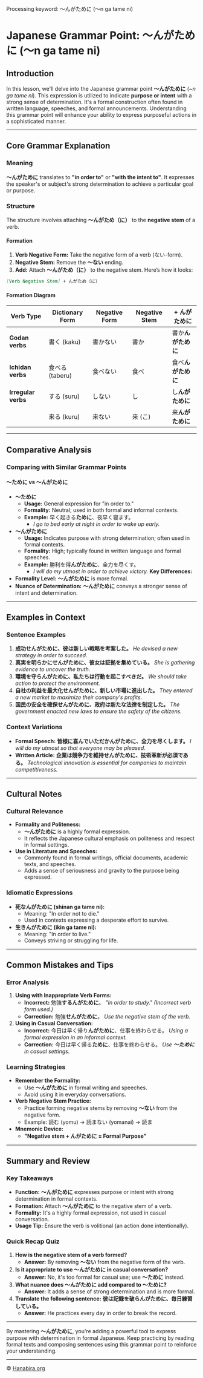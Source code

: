 Processing keyword: ～んがために (〜n ga tame ni)
# Japanese Grammar Point: ～んがために (〜n ga tame ni)

## Introduction
In this lesson, we'll delve into the Japanese grammar point **〜んがために** (*~n ga tame ni*). This expression is utilized to indicate **purpose or intent** with a strong sense of determination. It's a formal construction often found in written language, speeches, and formal announcements. Understanding this grammar point will enhance your ability to express purposeful actions in a sophisticated manner.

---
## Core Grammar Explanation
### Meaning
**〜んがために** translates to **"in order to"** or **"with the intent to"**. It expresses the speaker's or subject's strong determination to achieve a particular goal or purpose.
### Structure
The structure involves attaching **〜んがため（に）** to the **negative stem** of a verb.
#### Formation
1. **Verb Negative Form:** Take the negative form of a verb (ない-form).
2. **Negative Stem:** Remove the **〜ない** ending.
3. **Add:** Attach **〜んがため（に）** to the negative stem.
Here’s how it looks:
```markdown
[Verb Negative Stem] + んがため（に）
```
#### Formation Diagram
| Verb Type           | Dictionary Form | Negative Form | Negative Stem | + んがために           |
|---------------------|-----------------|---------------|---------------|-----------------------|
| **Godan verbs**     | 書く (kaku)     | 書かない       | 書か          | 書か**んがために**      |
| **Ichidan verbs**   | 食べる (taberu) | 食べない       | 食べ          | 食べ**んがために**      |
| **Irregular verbs** | する (suru)     | しない         | し            | し**んがために**        |
|                     | 来る (kuru)     | 来ない         | 来 (こ)       | 来**んがために**        |
---
## Comparative Analysis
### Comparing with Similar Grammar Points
#### **〜ために** vs **〜んがために**
- **〜ために**
  - **Usage:** General expression for "in order to."
  - **Formality:** Neutral; used in both formal and informal contexts.
  - **Example:** 早く起きる**ために**、夜早く寝ます。
    - *I go to bed early at night in order to wake up early.*
- **〜んがために**
  - **Usage:** Indicates purpose with strong determination; often used in formal contexts.
  - **Formality:** High; typically found in written language and formal speeches.
  - **Example:** 勝利を得**んがために**、全力を尽くす。
    - *I will do my utmost in order to achieve victory.*
**Key Differences:**
- **Formality Level:** **〜んがために** is more formal.
- **Nuance of Determination:** **〜んがために** conveys a stronger sense of intent and determination.
---
## Examples in Context
### Sentence Examples
1. **成功せんがために、彼は新しい戦略を考案した。**
   *He devised a new strategy in order to succeed.*
2. **真実を明らかにせんがために、彼女は証拠を集めている。**
   *She is gathering evidence to uncover the truth.*
3. **環境を守らんがために、私たちは行動を起こすべきだ。**
   *We should take action to protect the environment.*
4. **自社の利益を最大化せんがために、新しい市場に進出した。**
   *They entered a new market to maximize their company's profits.*
5. **国民の安全を確保せんがために、政府は新たな法律を制定した。**
   *The government enacted new laws to ensure the safety of the citizens.*
### Context Variations
- **Formal Speech:**
  **皆様に喜んでいただかんがために、全力を尽くします。**
  *I will do my utmost so that everyone may be pleased.*
- **Written Article:**
  **企業は競争力を維持せんがために、技術革新が必須である。**
  *Technological innovation is essential for companies to maintain competitiveness.*
---
## Cultural Notes
### Cultural Relevance
- **Formality and Politeness:**
  - **〜んがために** is a highly formal expression.
  - It reflects the Japanese cultural emphasis on politeness and respect in formal settings.
- **Use in Literature and Speeches:**
  - Commonly found in formal writings, official documents, academic texts, and speeches.
  - Adds a sense of seriousness and gravity to the purpose being expressed.
### Idiomatic Expressions
- **死なんがために (shinan ga tame ni):**
  - Meaning: "In order not to die."
  - Used in contexts expressing a desperate effort to survive.
- **生きんがために (ikin ga tame ni):**
  - Meaning: "In order to live."
  - Conveys striving or struggling for life.
---
## Common Mistakes and Tips
### Error Analysis
1. **Using with Inappropriate Verb Forms:**
   - **Incorrect:** 勉強**するんがために**。
     *"In order to study." (Incorrect verb form used.)*
   - **Correction:** 勉強**せんがために**。
     *Use the negative stem of the verb.*
2. **Using in Casual Conversation:**
   - **Incorrect:** 今日は早く帰り**んがために**、仕事を終わらせる。
     *Using a formal expression in an informal context.*
   - **Correction:** 今日は早く帰る**ために**、仕事を終わらせる。
     *Use **〜ために** in casual settings.*
### Learning Strategies
- **Remember the Formality:**
  - Use **〜んがために** in formal writing and speeches.
  - Avoid using it in everyday conversations.
- **Verb Negative Stem Practice:**
  - Practice forming negative stems by removing **〜ない** from the negative form.
  - Example: 読む (yomu) → 読まない (yomanai) → 読ま
- **Mnemonic Device:**
  - **"Negative stem + んがために = Formal Purpose"**
---
## Summary and Review
### Key Takeaways
- **Function:** **〜んがために** expresses purpose or intent with strong determination in formal contexts.
- **Formation:** Attach **〜んがために** to the negative stem of a verb.
- **Formality:** It's a highly formal expression, not used in casual conversation.
- **Usage Tip:** Ensure the verb is volitional (an action done intentionally).
### Quick Recap Quiz
1. **How is the negative stem of a verb formed?**
   - **Answer:** By removing **〜ない** from the negative form of the verb.
2. **Is it appropriate to use **〜んがために** in casual conversation?**
   - **Answer:** No, it's too formal for casual use; use **〜ために** instead.
3. **What nuance does **〜んがために** add compared to **〜ために**?**
   - **Answer:** It adds a sense of strong determination and is more formal.
4. **Translate the following sentence:**
   **彼は記録を破らんがために、毎日練習している。**
   - **Answer:** He practices every day in order to break the record.
---
By mastering **〜んがために**, you're adding a powerful tool to express purpose with determination in formal Japanese. Keep practicing by reading formal texts and composing sentences using this grammar point to reinforce your understanding.

---

© [Hanabira.org](https://hanabira.org)
